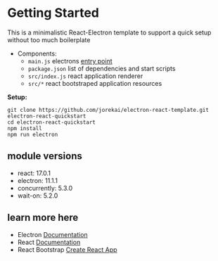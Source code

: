 # Getting Started

This is a minimalistic React-Electron template to support a quick setup without too much boilerplate

- Components:
  - `main.js` electrons [entry point](https://www.electronjs.org/docs/tutorial/quick-start#main-and-renderer-processes)
  - `package.json` list of dependencies and start scripts
  - `src/index.js` react application renderer
  - `src/*` react bootstraped application resources

**Setup:**

    git clone https://github.com/jorekai/electron-react-template.git electron-react-quickstart
    cd electron-react-quickstart
    npm install
    npm run electron

## module versions

- react: 17.0.1
- electron: 11.1.1
- concurrently: 5.3.0
- wait-on: 5.2.0

## learn more here

- Electron [Documentation](https://www.electronjs.org/docs)
- React [Documentation](https://reactjs.org/docs/getting-started.html)
- React Bootstrap [Create React App](https://github.com/facebook/create-react-app)
